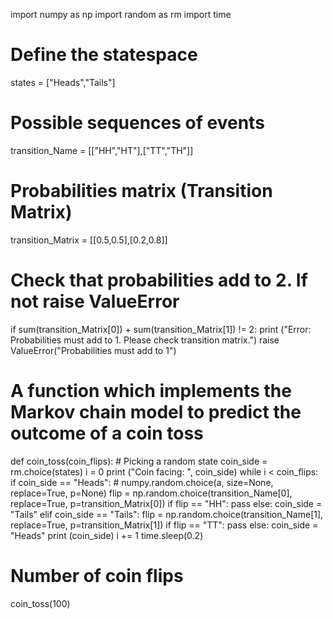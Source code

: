 import numpy as np
import random as rm
import time

# Define the statespace

states = ["Heads","Tails"]

# Possible sequences of events

transition_Name = [["HH","HT"],["TT","TH"]]

# Probabilities matrix (Transition Matrix)

transition_Matrix = [[0.5,0.5],[0.2,0.8]]

# Check that probabilities add to 2. If not raise ValueError

if sum(transition_Matrix[0]) + sum(transition_Matrix[1]) != 2:
    print ("Error: Probabilities must add to 1. Please check transition matrix.")
    raise ValueError("Probabilities must add to 1")

# A function which implements the Markov chain model to predict the outcome of a coin toss

def coin_toss(coin_flips):
    # Picking a random state
    coin_side = rm.choice(states)
    i = 0
    print ("Coin facing: ", coin_side)
    while i < coin_flips:
        if coin_side == "Heads":
            # numpy.random.choice(a, size=None, replace=True, p=None)
            flip = np.random.choice(transition_Name[0], replace=True, p=transition_Matrix[0])
            if flip == "HH":
                pass
            else:
                coin_side = "Tails"
        elif coin_side == "Tails":
            flip = np.random.choice(transition_Name[1], replace=True, p=transition_Matrix[1])
            if flip == "TT":
                pass
            else:
                coin_side = "Heads"
        print (coin_side)
        i += 1
        time.sleep(0.2)

# Number of coin flips

coin_toss(100)

